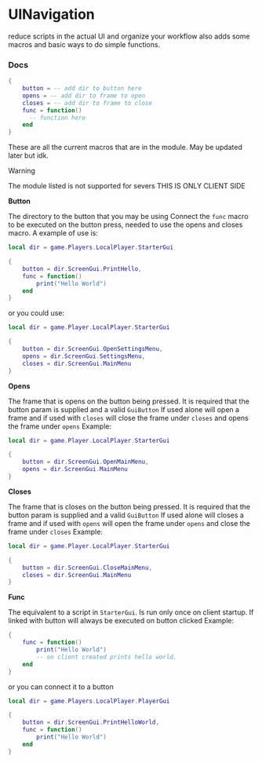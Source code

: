 # UINavigation

reduce scripts in the actual UI and organize your workflow also adds some macros and basic ways to do simple functions.

### Docs
```lua
{
    button = -- add dir to button here
    opens = -- add dir to frame to open
    closes = -- add dir to frame to close
    func = function()
      -- function here
    end
}
```
These are all the current macros that are in the module. May be updated later but idk.

> [!WARNING]
The module listed is not supported for severs THIS IS ONLY CLIENT SIDE

**Button**

The directory to the button that you may be using
Connect the `func` macro to be executed on the button press,
needed to use the opens and closes macro. A example of use is:
```lua
local dir = game.Players.LocalPlayer.StarterGui

{
    button = dir.ScreenGui.PrintHello,
    func = function()
        print("Hello World")
    end
}
```
or you could use:
```lua
local dir = game.Player.LocalPlayer.StarterGui

{
    button = dir.ScreenGui.OpenSettingsMenu,
    opens = dir.ScreenGui.SettingsMenu,
    closes = dir.ScreenGui.MainMenu
}
```

**Opens**

The frame that is opens on the button being pressed. It is required that the button param is supplied and a valid `GuiButton`
If used alone will open a frame and if used with `closes` will close the frame under `closes` and opens the frame under `opens`
Example:
```lua
local dir = game.Player.LocalPlayer.StarterGui

{
    button = dir.ScreenGui.OpenMainMenu,
    opens = dir.ScreenGui.MainMenu
}
```

**Closes**

The frame that is closes on the button being pressed. It is required that the button param is supplied and a valid `GuiButton`
If used alone will closes a frame and if used with `opens` will open the frame under `opens` and close the frame under `closes`
Example:

```lua
local dir = game.Player.LocalPlayer.StarterGui

{
    button = dir.ScreenGui.CloseMainMenu,
    closes = dir.ScreenGui.MainMenu
}
```
**Func**

The equivalent to a script in `StarterGui`.
Is run only once on client startup.
If linked with button will always be executed on button clicked
Example:
```lua
{
    func = function()
        print("Hello World")
        -- on client created prints hello world. 
    end
}
```
or you can connect it to a button
```lua
local dir = game.Players.LocalPlayer.PlayerGui

{
    button = dir.ScreenGui.PrintHelloWorld,
    func = function()
        print("Hello World")
    end
}
```
